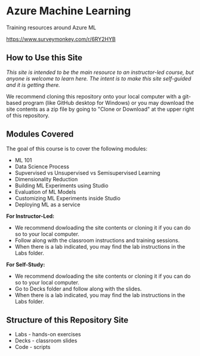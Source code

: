 # Azure Machine Learning
Training resources around Azure ML

https://www.surveymonkey.com/r/6RY2HYB

## How to Use this Site

*This site is intended to be the main resource to an instructor-led course, but anyone is welcome to learn here.  The intent is to make this site self-guided and it is getting there.*

We recommend cloning this repository onto your local computer with a git-based program (like GitHub desktop for Windows) or you may download the site contents as a zip file by going to "Clone or Download" at the upper right of this repository.

## Modules Covered

The goal of this course is to cover the following modules:
*  ML 101
*  Data Science Process
*  Supvervised vs Unsupervised vs Semisupervised Learning
*  Dimensionality Reduction
*  Building ML Experiments using Studio
*  Evaluation of ML Models
*  Customizing ML Experiments inside Studio
*  Deploying ML as a service




**For Instructor-Led:**
* We recommend dowloading the site contents or cloning it if you can do so to your local computer.
* Follow along with the classroom instructions and training sessions.
* When there is a lab indicated, you may find the lab instructions in the Labs folder.

**For Self-Study:**
* We recommend dowloading the site contents or cloning it if you can do so to your local computer.
* Go to Decks folder and follow along with the slides.
* When there is a lab indicated, you may find the lab instructions in the Labs folder.

## Structure of this Repository Site
*  Labs - hands-on exercises
*  Decks - classroom slides
*  Code - scripts
